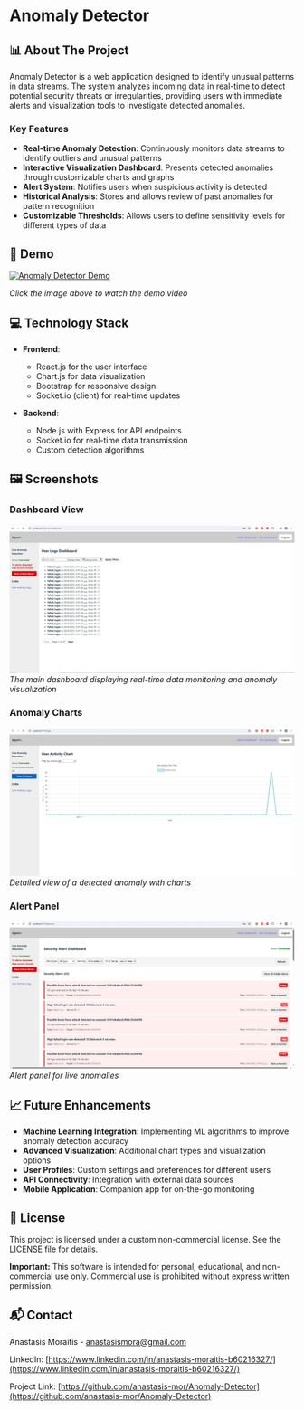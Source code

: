 # Anomaly Detector

## 📊 About The Project

Anomaly Detector is a web application designed to identify unusual patterns in data streams. The system analyzes incoming data in real-time to detect potential security threats or irregularities, providing users with immediate alerts and visualization tools to investigate detected anomalies.

### Key Features

- **Real-time Anomaly Detection**: Continuously monitors data streams to identify outliers and unusual patterns
- **Interactive Visualization Dashboard**: Presents detected anomalies through customizable charts and graphs
- **Alert System**: Notifies users when suspicious activity is detected
- **Historical Analysis**: Stores and allows review of past anomalies for pattern recognition
- **Customizable Thresholds**: Allows users to define sensitivity levels for different types of data

## 🎥 Demo

[![Anomaly Detector Demo](https://img.youtube.com/vi/YOUTUBE_VIDEO_ID_HERE/0.jpg)]()

*Click the image above to watch the demo video*

## 💻 Technology Stack

- **Frontend**: 
  - React.js for the user interface
  - Chart.js for data visualization
  - Bootstrap for responsive design
  - Socket.io (client) for real-time updates

- **Backend**:
  - Node.js with Express for API endpoints
  - Socket.io for real-time data transmission
  - Custom detection algorithms

## 🖼️ Screenshots

### Dashboard View
![Dashboard View](./images/user-dashboard.jpg)
*The main dashboard displaying real-time data monitoring and anomaly visualization*

### Anomaly Charts
![Anomaly Charts](./images/user-charts.jpg)
*Detailed view of a detected anomaly with charts*

### Alert Panel
![Alert Panel](./images/anomaly-alerts.jpg)
*Alert panel for live anomalies*

## 📈 Future Enhancements

- **Machine Learning Integration**: Implementing ML algorithms to improve anomaly detection accuracy
- **Advanced Visualization**: Additional chart types and visualization options
- **User Profiles**: Custom settings and preferences for different users
- **API Connectivity**: Integration with external data sources
- **Mobile Application**: Companion app for on-the-go monitoring

## 📝 License

This project is licensed under a custom non-commercial license. 
See the [LICENSE](./License.txt) file for details.

**Important:** This software is intended for personal, educational, and non-commercial use only.
Commercial use is prohibited without express written permission.

## 📬 Contact

Anastasis Moraitis - [anastasismora@gmail.com](mailto:anastasismora@gmail.com)

LinkedIn: [https://www.linkedin.com/in/anastasis-moraitis-b60216327/](https://www.linkedin.com/in/anastasis-moraitis-b60216327/)

Project Link: [https://github.com/anastasis-mor/Anomaly-Detector](https://github.com/anastasis-mor/Anomaly-Detector)